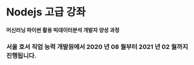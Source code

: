 # Nodejs 고급 강좌
#### 머신러닝 파이썬 활용 빅데이터분석 개발자 양성 과정
### 서울 호서 직업 능력 개발원에서 2020 년 08 월부터 2021 년 02 월까지 진행됩니다.
